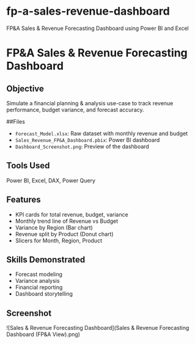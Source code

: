 # fp-a-sales-revenue-dashboard
FP&amp;A Sales &amp; Revenue Forecasting Dashboard using Power BI and Excel

# FP&A Sales & Revenue Forecasting Dashboard

## Objective
Simulate a financial planning & analysis use-case to track revenue performance, budget variance, and forecast accuracy.

##Files
- `Forecast_Model.xlsx`: Raw dataset with monthly revenue and budget
- `Sales_Revenue_FP&A_Dashboard.pbix`: Power BI dashboard
- `Dashboard_Screenshot.png`: Preview of the dashboard

## Tools Used
Power BI, Excel, DAX, Power Query

## Features
- KPI cards for total revenue, budget, variance
- Monthly trend line of Revenue vs Budget
- Variance by Region (Bar chart)
- Revenue split by Product (Donut chart)
- Slicers for Month, Region, Product

## Skills Demonstrated
- Forecast modeling
- Variance analysis
- Financial reporting
- Dashboard storytelling

## Screenshot
![Sales & Revenue Forecasting Dashboard](Sales & Revenue Forecasting Dashboard (FP&A View).png)  

